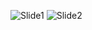 ![Slide1](https://user-images.githubusercontent.com/71859613/120743630-93417580-c523-11eb-80d9-4a44922979b1.JPG)
![Slide2](https://user-images.githubusercontent.com/71859613/120743632-950b3900-c523-11eb-9839-6b7dce361967.JPG)

